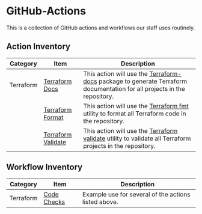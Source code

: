 # GitHub-Actions

This is a collection of GitHub actions and workflows our staff uses routinely.

## Action Inventory

| Category | Item | Description |
| ---- | ---- | ---- |
| Terraform | [Terraform Docs](.github/actions/terraform-docs/README.md) | This action will use the [Terraform-docs](https://github.com/terraform-docs/terraform-docs/) package to generate Terraform documentation for all projects in the repository. |
|  | [Terraform Format](.github/actions/terraform-docs/README.md) | This action will use the [Terraform fmt](https://developer.hashicorp.com/terraform/cli/commands/fmt) utility to format all Terraform code in the repository. |
|  | [Terraform Validate](.github/actions/terraform-validate/README.md) | This action will use the [Terraform validate](https://developer.hashicorp.com/terraform/cli/commands/validate) utility to validate all Terraform projects in the repository. |

## Workflow Inventory
| Category | Item | Description |
| ---- | ---- | ---- |
| Terraform | [Code Checks](.github/workflows/codeChecks.yml) | Example use for several of the actions listed above. | 